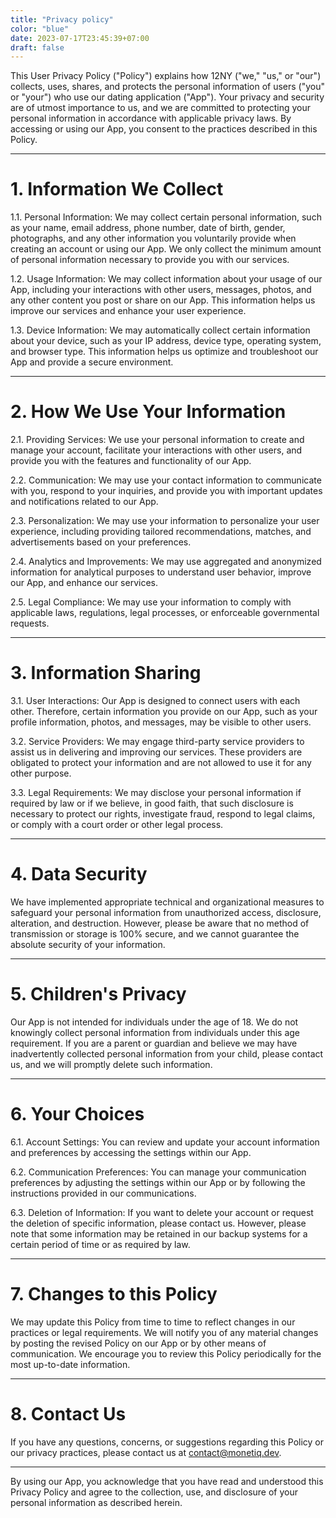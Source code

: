 ```yaml
---
title: "Privacy policy"
color: "blue"
date: 2023-07-17T23:45:39+07:00
draft: false
---
```


This User Privacy Policy ("Policy") explains how 12NY ("we," "us," or "our") collects, uses, shares, and protects the personal information of users ("you" or "your") who use our dating application ("App"). Your privacy and security are of utmost importance to us, and we are committed to protecting your personal information in accordance with applicable privacy laws. By accessing or using our App, you consent to the practices described in this Policy.

---

# 1. Information We Collect

1.1. Personal Information: We may collect certain personal information, such as your name, email address, phone number, date of birth, gender, photographs, and any other information you voluntarily provide when creating an account or using our App. We only collect the minimum amount of personal information necessary to provide you with our services.

1.2. Usage Information: We may collect information about your usage of our App, including your interactions with other users, messages, photos, and any other content you post or share on our App. This information helps us improve our services and enhance your user experience.

1.3. Device Information: We may automatically collect certain information about your device, such as your IP address, device type, operating system, and browser type. This information helps us optimize and troubleshoot our App and provide a secure environment.

---

# 2. How We Use Your Information

2.1. Providing Services: We use your personal information to create and manage your account, facilitate your interactions with other users, and provide you with the features and functionality of our App.

2.2. Communication: We may use your contact information to communicate with you, respond to your inquiries, and provide you with important updates and notifications related to our App.

2.3. Personalization: We may use your information to personalize your user experience, including providing tailored recommendations, matches, and advertisements based on your preferences.

2.4. Analytics and Improvements: We may use aggregated and anonymized information for analytical purposes to understand user behavior, improve our App, and enhance our services.

2.5. Legal Compliance: We may use your information to comply with applicable laws, regulations, legal processes, or enforceable governmental requests.

---

# 3. Information Sharing

3.1. User Interactions: Our App is designed to connect users with each other. Therefore, certain information you provide on our App, such as your profile information, photos, and messages, may be visible to other users.

3.2. Service Providers: We may engage third-party service providers to assist us in delivering and improving our services. These providers are obligated to protect your information and are not allowed to use it for any other purpose.

3.3. Legal Requirements: We may disclose your personal information if required by law or if we believe, in good faith, that such disclosure is necessary to protect our rights, investigate fraud, respond to legal claims, or comply with a court order or other legal process.

---

# 4. Data Security

We have implemented appropriate technical and organizational measures to safeguard your personal information from unauthorized access, disclosure, alteration, and destruction. However, please be aware that no method of transmission or storage is 100% secure, and we cannot guarantee the absolute security of your information.

---

# 5. Children's Privacy

Our App is not intended for individuals under the age of 18. We do not knowingly collect personal information from individuals under this age requirement. If you are a parent or guardian and believe we may have inadvertently collected personal information from your child, please contact us, and we will promptly delete such information.

---

# 6. Your Choices

6.1. Account Settings: You can review and update your account information and preferences by accessing the settings within our App.

6.2. Communication Preferences: You can manage your communication preferences by adjusting the settings within our App or by following the instructions provided in our communications.

6.3. Deletion of Information: If you want to delete your account or request the deletion of specific information, please contact us. However, please note that some information may be retained in our backup systems for a certain period of time or as required by law.

---

# 7. Changes to this Policy

We may update this Policy from time to time to reflect changes in our practices or legal requirements. We will notify you of any material changes by posting the revised Policy on our App or by other means of communication. We encourage you to review this Policy periodically for the most up-to-date information.

---

# 8. Contact Us

If you have any questions, concerns, or suggestions regarding this Policy or our privacy practices, please contact us at [contact@monetiq.dev](mailto:contact@monetiq.dev).

---

By using our App, you acknowledge that you have read and understood this Privacy Policy and agree to the collection, use, and disclosure of your personal information as described herein.
